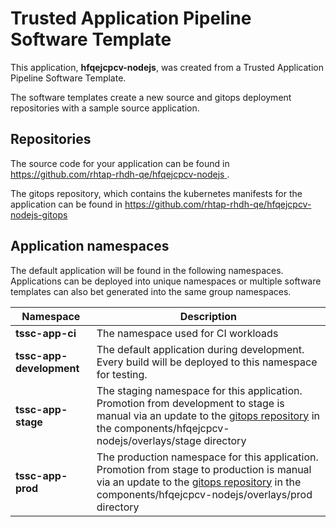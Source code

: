 # Trusted Application Pipeline Software Template

This application, **hfqejcpcv-nodejs**, was created from a Trusted Application Pipeline Software Template.

The software templates create a new source and gitops deployment repositories with a sample source application. 

## Repositories

The source code for your application can be found in [https://github.com/rhtap-rhdh-qe/hfqejcpcv-nodejs ](https://github.com/rhtap-rhdh-qe/hfqejcpcv-nodejs ).
 
The gitops repository, which contains the kubernetes manifests for the application can be found in 
[https://github.com/rhtap-rhdh-qe/hfqejcpcv-nodejs-gitops ](https://github.com/rhtap-rhdh-qe/hfqejcpcv-nodejs-gitops ) 

## Application namespaces 

The default application will be found in the following namespaces. Applications can be deployed into unique namespaces or multiple software templates can also bet generated into the same group namespaces.  

|  Namespace   |  Description   |  
| -------- | -------- |
| **tssc-app-ci** | The namespace used for CI workloads |
| **tssc-app-development** | The default application during development. Every build will be deployed to this namespace for testing. |
| **tssc-app-stage** | The staging namespace for this application. Promotion from development to stage is manual via an update to the [gitops repository](https://github.com/rhtap-rhdh-qe/hfqejcpcv-nodejs-gitops ) in the components/hfqejcpcv-nodejs/overlays/stage directory |
| **tssc-app-prod** | The production namespace for this application. Promotion from stage to production is manual via an update to the [gitops repository](https://github.com/rhtap-rhdh-qe/hfqejcpcv-nodejs-gitops ) in the components/hfqejcpcv-nodejs/overlays/prod directory |
